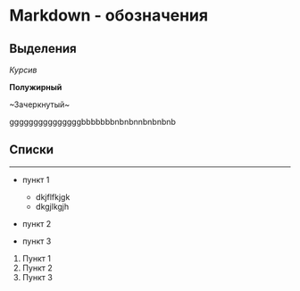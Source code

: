 # Markdown - обозначения

## Выделения

*Курсив*

**Полужирный**

~Зачеркнутый~  

gggggggggggggggbbbbbbbnbnbnnbnbnbnb

## Списки
--------------------------------------


* пункт 1
        
    * dkjflfkjgk
    * dkgjlkgjh


* пункт 2
* пункт 3

1. Пункт 1
2. Пункт 2
3. Пункт 3








